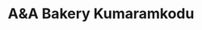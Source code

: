 ---
title: "A&A Bakery Kumaramkodu"
url: /puthuppally/aanda-bakery-kumaramkodu-manarcadu-puthuppally-road/
shop: bakery
---